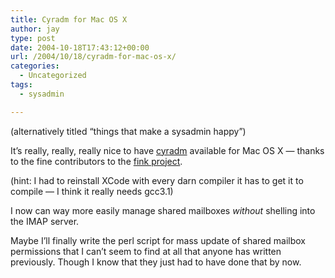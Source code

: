 ```yaml
---
title: Cyradm for Mac OS X
author: jay
type: post
date: 2004-10-18T17:43:12+00:00
url: /2004/10/18/cyradm-for-mac-os-x/
categories:
  - Uncategorized
tags:
  - sysadmin

---
```

(alternatively titled “things that make a sysadmin happy”)

It’s really, really, really nice to have [cyradm][1] available for Mac OS X — thanks to the fine contributors to the [fink project][2].

(hint: I had to reinstall XCode with every darn compiler it has to get it to compile — I think it really needs gcc3.1)

I now can way more easily manage shared mailboxes _without_ shelling into the IMAP server.

Maybe I’ll finally write the perl script for mass update of shared mailbox permissions that I can’t seem to find at all that anyone has written previously. Though I know that they just had to have done that by now.

 [1]: //www.oreilly.com/catalog/mimap/chapter/ch09.html#11074"
 [2]: //fink.sourceforge.net"